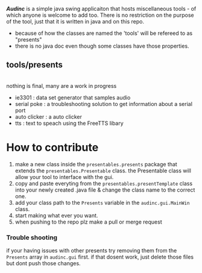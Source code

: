 ***Audinc*** is a simple java swing applicaiton that hosts miscellaneous tools - of which anyone is welcome to add too. There is no restriction on the purpose of the tool, just that it is written in java and on this repo.
- because of how the classes are named the 'tools' will be refereed to as "presents"
- there is no java doc even though some classes have those properties.

## tools/presents
<br> nothing is final, many are a work in progress
- ie3301 : data set generator that samples audio
- serial poke : a troubleshooting solution to get information about a serial port
- auto clicker : a auto clicker
- tts  : text to speach using the FreeTTS libary
  

# How to contribute
1. make a new class inside the <code>presentables.presents</code> package that extends the <code>presentables.Presentable</code> class. the Presentable class will allow your tool to interface with the gui.
1. copy and paste everyting from the <code>presentables.presentTemplate</code> class into your newly created .java file & change the class name to the correct one.
1. add your class path to the <code>Presents</code> variable in the <code>audinc.gui.MainWin</code> class.
1. start making what ever you want.
1. when pushing to the repo plz make a pull or merge request

### Trouble shooting
if your having issues with other presents try removing them from the <code>Presents</code> array in <code>audinc.gui</code> first. if that dosent work, just delete those files but dont push those changes.
